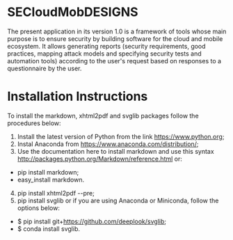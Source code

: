 # SECloudMobDESIGNS
The present application in its version 1.0 is a framework of tools whose main purpose is to ensure security by building software for the cloud and mobile ecosystem. It allows generating reports (security requirements, good practices, mapping attack models and specifying security tests and automation tools) according to the user's request based on responses to a questionnaire by the user.

# Installation Instructions
To install the markdown, xhtml2pdf and svglib packages follow the procedures below:
1. Install the latest version of Python from the link https://www.python.org;
2. Instal Anaconda from  https://www.anaconda.com/distribution/;
3. Use the documentation here to install markdown and use this syntax http://packages.python.org/Markdown/reference.html or:
 * pip install markdown;
 * easy_install markdown.
4. pip install xhtml2pdf --pre;
5. pip install svglib or if you are using Anaconda or Miniconda, follow the options below:
 * $ pip install git+https://github.com/deeplook/svglib;
 * $ conda install svglib.
